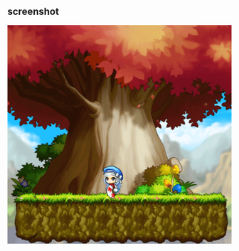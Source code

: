 ## screenshot

![image](https://github.com/liwenone/front-end-demo/blob/master/20171105-maplestory/screenshot.png)
